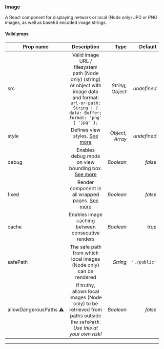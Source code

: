 ### Image

A React component for displaying network or local (Node only) JPG or PNG images, as well as base64 encoded image strings.

#### Valid props

| Prop name |                                 Description                                |              Type |     Default |
|-----------|:--------------------------------------------------------------------------:|------------------:|------------:|
| src | Valid image URL / filesystem path (Node only) (string) or object with image data and format:<br/>`url-or-path: String \| { data: Buffer; format: 'png' \| 'jpg' };` | _String_, _Object_ | _undefined_ |
| style     |                  Defines view styles. [See more](/styling)                 | _Object_, _Array_ | _undefined_ |
| debug     |  Enables debug mode on view bounding box. [See more](/advanced#debugging)  |         _Boolean_ |     _false_ |
| fixed     | Render component in all wrapped pages. [See more](/advanced#page-wrapping) |         _Boolean_ |     _false_ |
| cache     |              Enables image caching between consecutive renders             |         _Boolean_ |      _true_ |
| safePath  |     The safe path from which local images (Node only) can be rendered      |          _String_ | `'./public'` |
| allowDangerousPaths&nbsp;:warning: | If truthy, allows local images (Node only) to be retrieved from paths outside the `safePath`. _Use this at your own risk!_ | _Boolean_ | _false_ |

---
